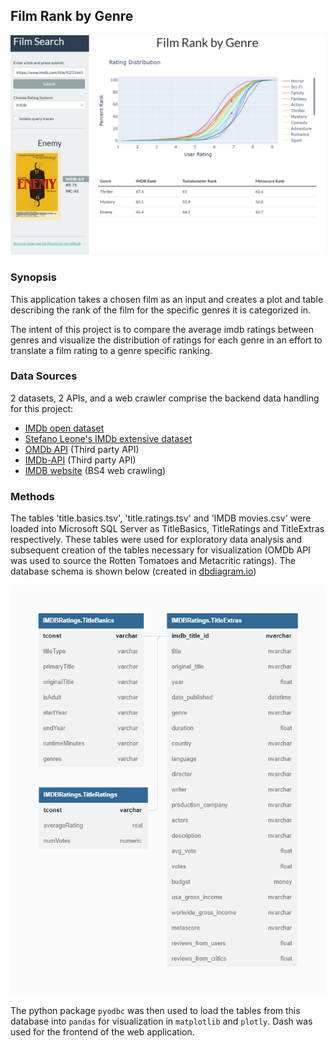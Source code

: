 ## Film Rank by Genre

![App](./figures/app.png)


### Synopsis

This application takes a chosen film as an input and creates a plot and table describing the rank of the film for the specific genres it is categorized in.

The intent of this project is to compare the average imdb ratings between genres and visualize the distribution of ratings for each genre in an effort to translate a film rating to a genre specific ranking. 

### Data Sources

2 datasets, 2 APIs, and a web crawler comprise the backend data handling for this project:
- [IMDb open dataset](https://www.imdb.com/interfaces/)
- [Stefano Leone's IMDb extensive dataset](https://www.kaggle.com/stefanoleone992/imdb-extensive-dataset)
- [OMDb API](https://www.omdbapi.com/) (Third party API)
- [IMDb-API](https://imdb-api.com/) (Third party API)
- [IMDB website](https://www.imdb.com/) (BS4 web crawling)


### Methods

The tables 'title.basics.tsv', 'title.ratings.tsv' and 'IMDB movies.csv' were loaded into Microsoft SQL Server as TitleBasics, TitleRatings and TitleExtras respectively. These tables were used for exploratory data analysis and subsequent creation of the tables necessary for visualization (OMDb API was used to source the Rotten Tomatoes and Metacritic ratings). The database schema is shown below (created in [dbdiagram.io](https://dbdiagram.io/))

![IMDB Table Schema](./figures/imdb_table_schema.png)

The python package `pyodbc` was then used to load the tables from this database into `pandas` for visualization in `matplotlib` and `plotly`. Dash was used for the frontend of the web application.


